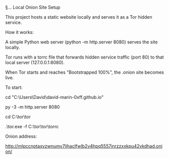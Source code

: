 ﻿§… Local Onion Site Setup



This project hosts a static website locally and serves it as a Tor hidden service.



How it works:



A simple Python web server (python -m http.server 8080) serves the site locally.



Tor runs with a torrc file that forwards hidden service traffic (port 80) to that local server (127.0.0.1:8080).



When Tor starts and reaches "Bootstrapped 100%", the .onion site becomes live.



To start:



cd "C:\\Users\\David\\david-marin-0xff.github.io"

py -3 -m http.server 8080



cd C:\\tor\\tor

.\\tor.exe -f C:\\tor\\tor\\torrc





Onion address:



http://mlpccnptaxvzwnumv7ljhaclfwlb2v4hpq5557inrzzxxkpu42vkdhad.onion/




